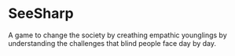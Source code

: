 # SeeSharp
A game to change the society by creathing empathic younglings by understanding the challenges that blind people face day by day.
